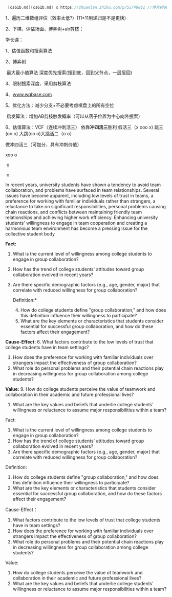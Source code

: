 ```c++
 [cs61b.md](cs61b.md) x https://zhuanlan.zhihu.com/p/55749861 //博弈树讲的蛮好struct Leaf {    int score;    int step;    std::vector<int> steps;};// 函数 rLeaf r(int deep, int alpha, int beta, int role, int step, std::vector<int> steps, int spread) {    int _e = board.evaluate(role);    Leaf leaf = { _e, step, steps };    return leaf;}const int MIN = std::numeric_limits<int>::min();  // 定义 MIN 常量// 函数 mainFunction，原先的代码没有明确定义它，这里将其定义为一个包含主要逻辑的函数Leaf mainFunction(int deep, int alpha, int beta, int role, int step, std::vector<int> steps, int spread) {    Leaf best = { MIN, step, steps };        // 双方个下两个子之后，开启 star spread 模式    std::vector<int> points = board.gen(role);        if (points.empty()) {        return best;    }        for (int i = 0; i < points.size(); i++) {        int p = points[i];        board.put(p, role);            int _deep = deep - 1;        int _spread = spread;            std::vector<int> _steps = steps;        _steps.push_back(p);            Leaf v = r(_deep, -beta, -alpha, reverseRole(role), step + 1, _steps, _spread);        v.score *= -1;            board.remove(p);            // 省略剪枝代码    }    return best;}// 函数 reverseRole 用于翻转角色int reverseRole(int role) {    // 在实际代码中，根据你的游戏规则来实现角色的翻转逻辑    // 这里只是一个示例    if (role == 1) {        return 2;    } else {        return 1;    }}int main() {    // 在这里初始化游戏板（board），设置起始参数，然后调用 mainFunction 开始游戏博弈。    return 0;}
```

1、遍历二维数组评估（效率太低?）(11*11用递归是不是更快)

2、下棋，评估场面，博弈树+ab剪枝；



学长课：

1、估值函数和搜索算法

2、博弈树

​	最大最小值算法  深度优先搜索(搜到底，回到父节点，一层层回)

3、限制搜索深度、采用剪枝算法

4、www.wqbase.com

5、优化方法：减少分支+不必要考虑棋盘上的所有空位

​	启发算法：增加AB剪枝触发概率（可以从落子位置为中心向外搜索）

6、估值算法：VCF（连续冲刺活三）  依靠**冲四活三**胜利	假活三（x ooo x)		跳三(oo o)  大跳(oo  o)大跳活二（o  o）

做冲四活三（可加分，具有冲刺价值）

xoo o

​      o

​      o



In recent years, university students have shown a tendency to avoid team collaboration, and problems have surfaced in team relationships. Several issues have become apparent, including low levels of trust in teams, a preference for working with familiar individuals rather than strangers, a reluctance to take on significant responsibilities, personal problems causing chain reactions, and conflicts between maintaining friendly team relationships and achieving higher work efficiency. Enhancing university students' willingness to engage in team cooperation and creating a harmonious team environment has become a pressing issue for the collective student body

**Fact:**

1. What is the current level of willingness among college students to engage in group collaboration?

2. How has the trend of college students' attitudes toward group collaboration evolved in recent years?

3. Are there specific demographic factors (e.g., age, gender, major) that correlate with reduced willingness for group collaboration?

   Definition:*

   4. How do college students define "group collaboration," and how does this definition influence their willingness to participate?
   5. What are the key elements or characteristics that students consider essential for successful group collaboration, and how do these factors affect their engagement?

**Cause-Effect:** 6. What factors contribute to the low levels of trust that college students have in team settings?

1. How does the preference for working with familiar individuals over strangers impact the effectiveness of group collaboration?
2. What role do personal problems and their potential chain reactions play in decreasing willingness for group collaboration among college students?

**Value:** 9. How do college students perceive the value of teamwork and collaboration in their academic and future professional lives?

1. What are the key values and beliefs that underlie college students' willingness or reluctance to assume major responsibilities within a team?

Fact:

1. What is the current level of willingness among college students to engage in group collaboration?
2. How has the trend of college students' attitudes toward group collaboration evolved in recent years?
3. Are there specific demographic factors (e.g., age, gender, major) that correlate with reduced willingness for group collaboration? 

Definition:

1. How do college students define "group collaboration," and how does this definition influence their willingness to participate?
2. What are the key elements or characteristics that students consider essential for successful group collaboration, and how do these factors affect their engagement?

Cause-Effect：

1. What factors contribute to the low levels of trust that college students have in team settings?
2. How does the preference for working with familiar individuals over strangers impact the effectiveness of group collaboration?
3. What role do personal problems and their potential chain reactions play in decreasing willingness for group collaboration among college students?

Value:

1. How do college students perceive the value of teamwork and collaboration in their academic and future professional lives?
2. What are the key values and beliefs that underlie college students' willingness or reluctance to assume major responsibilities within a team?
